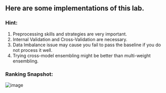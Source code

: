 ## Here are some implementations of this lab.


### Hint:
1. Preprocessing skills and strategies are very important.
2. Internal Validation and Cross-Validation are necessary.
3. Data Imbalance issue may cause you fail to pass the baseline if you do not process it well.
4. Trying cross-model ensembling might be better than multi-weight ensembling.


### Ranking Snapshot:
![image](https://github.com/user-attachments/assets/ddcd2547-3c1f-490e-bcf1-9e157cf842c1)


